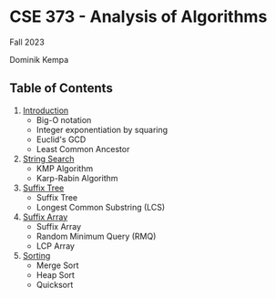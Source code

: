 # CSE 373 - Analysis of Algorithms

Fall 2023

Dominik Kempa

## Table of Contents
1. [Introduction](notes/lecture01.md)
    - Big-O notation
    - Integer exponentiation by squaring
    - Euclid's GCD
    - Least Common Ancestor
2. [String Search](notes/lecture02.md)
    - KMP Algorithm
    - Karp-Rabin Algorithm
3. [Suffix Tree](notes/lecture03.md)
    - Suffix Tree
    - Longest Common Substring (LCS)
4. [Suffix Array](notes/lecture04.md)
    - Suffix Array
    - Random Minimum Query (RMQ)
    - LCP Array
5. [Sorting](notes/lecture05.md)
    - Merge Sort
    - Heap Sort
    - Quicksort